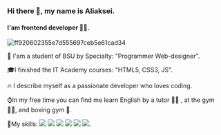 ### Hi there 👋, my name is Aliaksei.
#### I'am  frontend developer 👨‍🦰. 
![ff920602355e7d555697ceb5e61cad34](https://user-images.githubusercontent.com/52882331/135077825-c3847960-372f-4531-931f-42575e826b73.jpg)

🌱 I'am a student of BSU by Specialty: "Programmer Web-designer".

🎓I finished the IT Academy courses: "HTML5, CSS3, JS".

🔥 I describe myself as a passionate developer who loves coding.

⌚In my free time you can find me learn English by a tutor 👨‍🎓 , at the gym 🏋️‍♂️, and boxing gym 🥊.

💼My skills:  ![](https://img.shields.io/badge/Code-HTML5-informational?style=flat&logo=ionic&logoColor=white&color=4AB197) ![](https://img.shields.io/badge/Style-SCSS-informational?style=flat&logo=css3&logoColor=white&color=4AB197) ![](https://img.shields.io/badge/Code-JavaScript-informational?style=flat&logo=JavaScript&logoColor=white&color=4AB197) ![](https://img.shields.io/badge/Code-jQuery-informational?style=flat&logo=ionic&logoColor=white&color=4AB197) ![](https://img.shields.io/badge/Code-Bootstrap5-informational?style=flat&logo=ionic&logoColor=white&color=4AB197) ![](https://img.shields.io/badge/Code-Gulp-informational?style=flat&logo=ionic&logoColor=white&color=4AB197).
